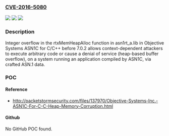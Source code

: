 ### [CVE-2016-5080](https://cve.mitre.org/cgi-bin/cvename.cgi?name=CVE-2016-5080)
![](https://img.shields.io/static/v1?label=Product&message=n%2Fa&color=blue)
![](https://img.shields.io/static/v1?label=Version&message=n%2Fa&color=blue)
![](https://img.shields.io/static/v1?label=Vulnerability&message=n%2Fa&color=brighgreen)

### Description

Integer overflow in the rtxMemHeapAlloc function in asn1rt_a.lib in Objective Systems ASN1C for C/C++ before 7.0.2 allows context-dependent attackers to execute arbitrary code or cause a denial of service (heap-based buffer overflow), on a system running an application compiled by ASN1C, via crafted ASN.1 data.

### POC

#### Reference
- http://packetstormsecurity.com/files/137970/Objective-Systems-Inc.-ASN1C-For-C-C-Heap-Memory-Corruption.html

#### Github
No GitHub POC found.

